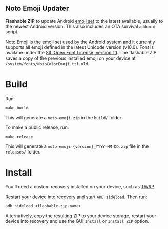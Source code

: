 Noto Emoji Updater
---

**Flashable ZIP** to update Android [emoji set](https://www.google.com/get/noto/help/emoji/) to the latest available, usually to the newest Android version. This also includes an OTA survival `addon.d` script.

Noto Emoji is the emoji set used by the Android system and it currently supports all emoji defined in the latest Unicode version (v10.0). Font is availabe under the [SIL Open Font License, version 1.1](https://github.com/googlei18n/noto-emoji/blob/master/fonts/LICENSE).
The flashable ZIP saves a copy of the previous installed emoji on your device at `/system/fonts/NotoColorEmoji.ttf.old`.


Build
===

Run:
```
make build
```

This will generate a `noto-emoji.zip` in the `build/` folder.

To make a public release, run:
```
make release
```

This will generate a `noto-emoji-{version}_YYYY-MM-DD.zip` file in the `releases/` folder.


Install
===

You'll need a custom recovery installed on your device, such as [TWRP](https://twrp.me/).

Restart your device into recovery and start `ADB sideload`. Then run:
```
adb sideload <flashable-zip-name>
```

Alternatively, copy the resulting ZIP to your device storage, restart your device into recovery and use the GUI `Install` or `Install ZIP` option.
